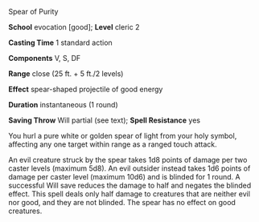 Spear of Purity

**School** evocation [good]; **Level** cleric 2

**Casting Time** 1 standard action

**Components** V, S, DF

**Range** close (25 ft. + 5 ft./2 levels)

**Effect** spear-shaped projectile of good energy

**Duration** instantaneous (1 round)

**Saving Throw** Will partial (see text); **Spell Resistance** yes

You hurl a pure white or golden spear of light from your holy symbol, affecting any one target within range as a ranged touch attack.

An evil creature struck by the spear takes 1d8 points of damage per two caster levels (maximum 5d8). An evil outsider instead takes 1d6 points of damage per caster level (maximum 10d6) and is blinded for 1 round. A successful Will save reduces the damage to half and negates the blinded effect. This spell deals only half damage to creatures that are neither evil nor good, and they are not blinded. The spear has no effect on good creatures.


